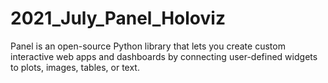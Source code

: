 # 2021_July_Panel_Holoviz
Panel is an open-source Python library that lets you create custom interactive web apps and dashboards by connecting user-defined widgets to plots, images, tables, or text.
